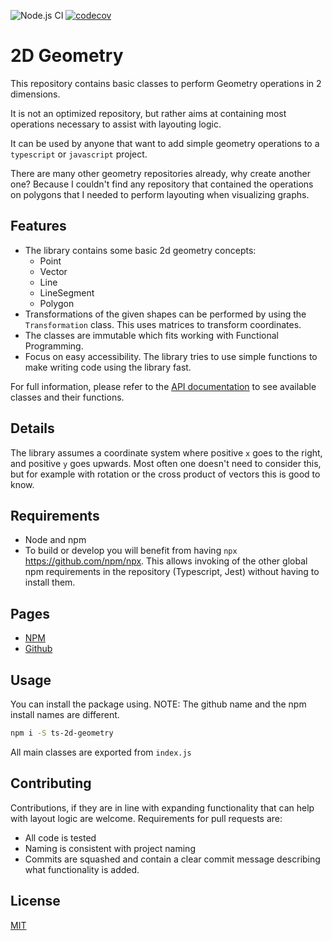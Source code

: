 ![Node.js CI](https://github.com/ruffythepirate/ts-geometry-2d/workflows/Node.js%20CI/badge.svg)
[![codecov](https://codecov.io/gh/ruffythepirate/ts-geometry-2d/branch/master/graph/badge.svg)](https://codecov.io/gh/ruffythepirate/ts-geometry-2d)


# 2D Geometry

This repository contains basic classes to perform Geometry operations in 2 dimensions.

It is not an optimized repository, but rather aims at containing most operations necessary to assist with layouting logic.

It can be used by anyone that want to add simple geometry operations to a `typescript` or `javascript` project.

There are many other geometry repositories already, why create another one? Because I couldn't find any repository that contained the operations on polygons that I needed to perform layouting when visualizing graphs.

## Features

* The library contains some basic 2d geometry concepts:
  - Point
  - Vector
  - Line
  - LineSegment
  - Polygon
* Transformations of the given shapes can be performed by using the `Transformation` class. This uses matrices to transform coordinates. 
* The classes are immutable which fits working with Functional Programming.
* Focus on easy accessibility. The library tries to use simple functions to make writing code using the library fast.


For full information, please refer to the [API documentation](https://ruffythepirate.github.io/ts-geometry-2d/globals.html) to see available classes and their functions.

## Details

The library assumes a coordinate system where positive `x` goes to the right, and positive `y` goes upwards. Most often one doesn't need to consider this, but for example with rotation or the cross product of vectors this is good to know.

## Requirements

* Node and npm
* To build or develop you will benefit from having `npx` https://github.com/npm/npx. This allows invoking of the other global npm requirements in the repository (Typescript, Jest) without having to install them.

## Pages

* [NPM](https://www.npmjs.com/package/ts-2d-geometry)
* [Github](https://github.com/ruffythepirate/ts-geometry-2d)

## Usage

You can install the package using. NOTE: The github name and the npm install names are different.

```bash
npm i -S ts-2d-geometry
```

All main classes are exported from `index.js`

## Contributing

Contributions, if they are in line with expanding functionality that can help with layout logic are welcome. Requirements for pull requests are:
* All code is tested
* Naming is consistent with project naming
* Commits are squashed and contain a clear commit message describing what functionality is added.

## License

[MIT](./LICENSE)
